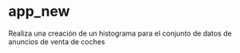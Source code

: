 # app_new
Realiza una creación de un histograma para el conjunto de datos de anuncios de venta de coches

